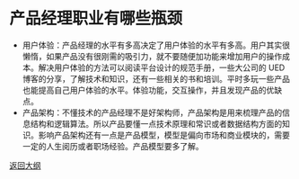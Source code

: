 # 产品经理职业有哪些瓶颈

- 用户体验：产品经理的水平有多高决定了用户体验的水平有多高。用户其实很懒惰，如果产品没有很刚需的吸引力，就不要随便加功能来增加用户的操作成本。解决用户体验的方法可以阅读平台设计的规范手册，一些大公司的 UED 博客的分享，了解技术和知识，还有一些相关的书和培训。平时多玩一些产品也能提高自己用户体验的水平。体验功能，交互操作，并且发现产品的优缺点。
- 产品架构：不懂技术的产品经理不是好架构师，产品架构是用来梳理产品的信息结构和逻辑算法。所以产品要懂一点技术原理和常识或者数据结构方面的知识。影响产品架构还有一点是产品模型，模型是偏向市场和商业模块的，需要一定的人生阅历或者职场经验。产品模型要多了解。



[返回大纲](https://github.com/FRANKIETANG/PM#%E4%BA%A7%E5%93%81%E7%BB%8F%E7%90%86%E7%AC%AC%E4%B8%80%E8%AF%BE-%E5%89%8D%E8%A8%80)